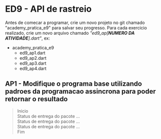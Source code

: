 # ED9 - API de rastreio

Antes de comecar a programar, crie um novo projeto no git chamado "academy_pratica_e9" para salvar seu progresso. Para
cada exercicio realizado, crie um novo arquivo chamado _"ed9_ap[**NUMERO DA ATIVIDADE**].dart"_, ex:

- academy_pratica_e9
    - ed9_ap1.dart
    - ed9_ap2.dart
    - ed9_ap3.dart
    - ed9_ap4.dart

## AP1 - Modifique o programa base utilizando padroes da programacao assincrona para poder retornar o resultado

> Inicio  
> Status de entrega do pacote ...  
> Status de entrega do pacote ...  
> Status de entrega do pacote ...  
> Fim  

